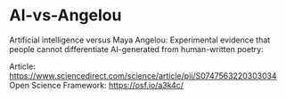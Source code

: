 # AI-vs-Angelou
Artificial intelligence versus Maya Angelou: Experimental evidence that people cannot differentiate AI-generated from human-written poetry: 

Article: https://www.sciencedirect.com/science/article/pii/S0747563220303034
Open Science Framework: https://osf.io/a3k4c/
